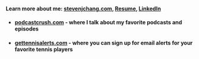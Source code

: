#### Learn more about me: [stevenjchang.com](https://stevenjchang.com), [Resume](https://bit.ly/stevenjchang-resume), [LinkedIn](https://bit.ly/stevenjchang-linkedin)
- #### [podcastcrush.com](https://podcastcrush.com) - where I talk about my favorite podcasts and episodes
- #### [gettennisalerts.com](https://gettennisalerts.com) - where you can sign up for email alerts for your favorite tennis players

<!--
**stevenjchang/stevenjchang** is a ✨ _special_ ✨ repository because its `README.md` (this file) appears on your GitHub profile.
Hi there 👋

Here are some ideas to get you started:

- 🔭 I’m currently working on ...
- 🌱 I’m currently learning ...
- 👯 I’m looking to collaborate on ...
- 🤔 I’m looking for help with ...
- 💬 Ask me about ...
- 📫 How to reach me: ...
- 😄 Pronouns: ...
- ⚡ Fun fact: ...
-->

